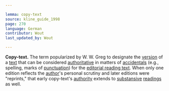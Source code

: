 ```yaml
---

lemma: copy-text
source: kline_guide_1998
page: 270
language: German
contributor: Wout
last_updated_by: Wout

---
```


**Copy-text.** The term popularized by W. W. Greg to designate the [version](version.html) of a [text](text.html) that can be considered [authoritative](authoritative.html) in matters of [accidentals](accidental.html) (e.g., spelling, marks of [punctuation](punctuation.html)) for the [editorial reading text](textEdited.html). When only one edition reflects the [author](author.html)'s personal scrutiny and later editions were "reprints," that early copy-text's [authority](authority.html) extends to [substansive](substantive.html) [readings](reading.html) as well.
